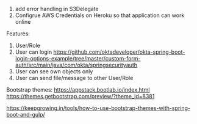 1. add error handling in S3Delegate
2. Configrue AWS Credentials on Heroku so that application can work online

Features:
1. User/Role
2. User can login
https://github.com/oktadeveloper/okta-spring-boot-login-options-example/tree/master/custom-form-auth/src/main/java/com/okta/springsecurityauth
3. User can see own objects only
4. User can send file/message to other User/Role

Bootstrap themes:
https://appstack.bootlab.io/index.html
https://themes.getbootstrap.com/preview/?theme_id=8381

https://keepgrowing.in/tools/how-to-use-bootstrap-themes-with-spring-boot-and-gulp/